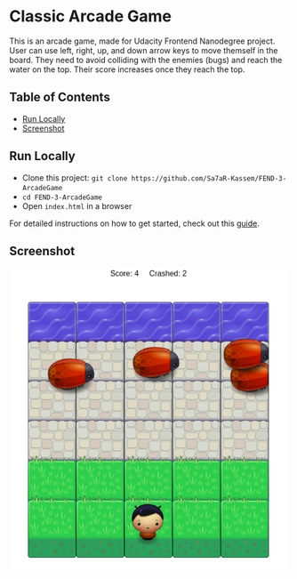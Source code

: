 # Classic Arcade Game
This is an arcade game, made for Udacity Frontend Nanodegree project. User can use left, right, up, and down arrow keys to move themself in the board. They need to avoid colliding with the enemies (bugs) and reach the water on the top. Their score increases once they reach the top.

## Table of Contents

- [Run Locally](#run)
- [Screenshot](#screenshot)

## Run Locally

- Clone this project: `git clone https://github.com/Sa7aR-Kassem/FEND-3-ArcadeGame`
- `cd FEND-3-ArcadeGame`
- Open `index.html` in a browser

For detailed instructions on how to get started, check out this [guide](https://docs.google.com/document/d/1v01aScPjSWCCWQLIpFqvg3-vXLH2e8_SZQKC8jNO0Dc/pub?embedded=true).


## Screenshot

![image](https://github.com/Sa7aR-Kassem/FEND-3-ArcadeGame/blob/master/images/screen-shot.png)